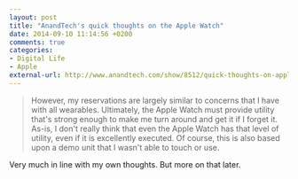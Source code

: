 ```yaml
---
layout: post
title: "AnandTech's quick thoughts on the Apple Watch"
date: 2014-09-10 11:14:56 +0200
comments: true
categories: 
- Digital Life
- Apple
external-url: http://www.anandtech.com/show/8512/quick-thoughts-on-apple-watch
---
```


> However, my reservations are largely similar to concerns that I have with all wearables. Ultimately, the Apple Watch must provide utility that's strong enough to make me turn around and get it if I forget it. As-is, I don't really think that even the Apple Watch has that level of utility, even if it is excellently executed. Of course, this is also based upon a demo unit that I wasn't able to touch or use.

Very much in line with my own thoughts. But more on that later.